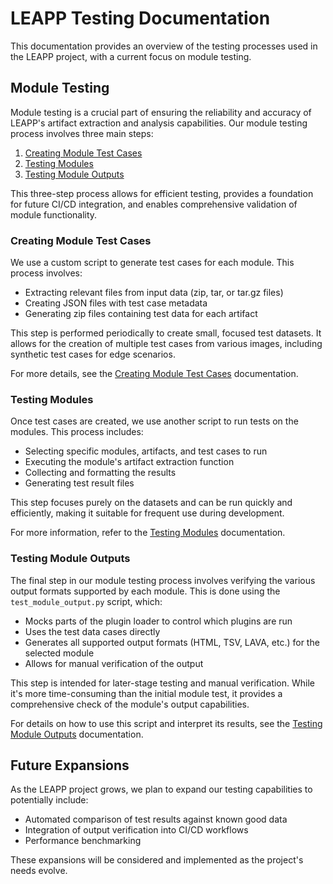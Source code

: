 # LEAPP Testing Documentation

This documentation provides an overview of the testing processes used in the LEAPP project, with a current focus on module testing.

## Module Testing

Module testing is a crucial part of ensuring the reliability and accuracy of LEAPP's artifact extraction and analysis capabilities. Our module testing process involves three main steps:

1. [Creating Module Test Cases](create_module_test_cases.md)
2. [Testing Modules](testing_modules.md)
3. [Testing Module Outputs](testing_module_outputs.md)

This three-step process allows for efficient testing, provides a foundation for future CI/CD integration, and enables comprehensive validation of module functionality.

### Creating Module Test Cases

We use a custom script to generate test cases for each module. This process involves:

- Extracting relevant files from input data (zip, tar, or tar.gz files)
- Creating JSON files with test case metadata
- Generating zip files containing test data for each artifact

This step is performed periodically to create small, focused test datasets. It allows for the creation of multiple test cases from various images, including synthetic test cases for edge scenarios.

For more details, see the [Creating Module Test Cases](create_module_test_cases.md) documentation.

### Testing Modules

Once test cases are created, we use another script to run tests on the modules. This process includes:

- Selecting specific modules, artifacts, and test cases to run
- Executing the module's artifact extraction function
- Collecting and formatting the results
- Generating test result files

This step focuses purely on the datasets and can be run quickly and efficiently, making it suitable for frequent use during development.

For more information, refer to the [Testing Modules](testing_modules.md) documentation.

### Testing Module Outputs

The final step in our module testing process involves verifying the various output formats supported by each module. This is done using the `test_module_output.py` script, which:

- Mocks parts of the plugin loader to control which plugins are run
- Uses the test data cases directly
- Generates all supported output formats (HTML, TSV, LAVA, etc.) for the selected module
- Allows for manual verification of the output

This step is intended for later-stage testing and manual verification. While it's more time-consuming than the initial module test, it provides a comprehensive check of the module's output capabilities.

For details on how to use this script and interpret its results, see the [Testing Module Outputs](testing_module_outputs.md) documentation.

## Future Expansions

As the LEAPP project grows, we plan to expand our testing capabilities to potentially include:

- Automated comparison of test results against known good data
- Integration of output verification into CI/CD workflows
- Performance benchmarking

These expansions will be considered and implemented as the project's needs evolve.
